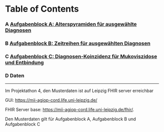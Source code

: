 # Table of Contents 

### A [Aufgabenblock A: Alterspyramiden für ausgewählte Diagnosen](./Aufgabenblock_A/)

### B [Aufgabenblock B: Zeitreihen für ausgewählten Diagnosen](./Aufgabenblock_B/)

### C [Aufgabenblock C: Diagnosen-Koinzidenz für Mukoviszidose und Entbindung](./Aufgabenblock_C/) 

### D Daten
--- 
Im Projektathon 4, den Musterdaten ist auf Leipzig FHIR server erreichbar 

GUI: <https://mii-agiop-cord.life.uni-leipzig.de/>

FHIR Server base: <https://mii-agiop-cord.life.uni-leipzig.de/fhir/>.

Den Musterdaten gilt für Aufgabenblock A, Aufgabenblock B und Aufgabenblock C

